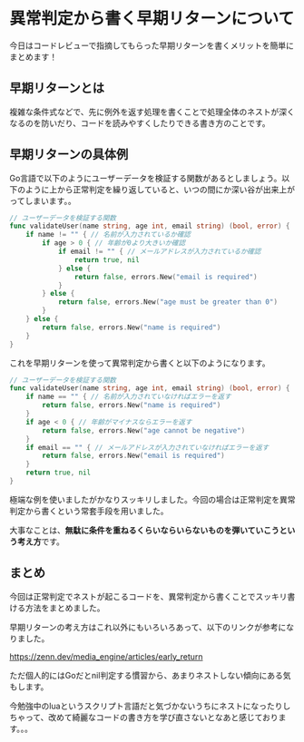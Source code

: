 # 異常判定から書く早期リターンについて

今日はコードレビューで指摘してもらった早期リターンを書くメリットを簡単にまとめます！

## 早期リターンとは

複雑な条件式などで、先に例外を返す処理を書くことで処理全体のネストが深くなるのを防いだり、コードを読みやすくしたりできる書き方のことです。

## 早期リターンの具体例

Go言語で以下のようにユーザーデータを検証する関数があるとしましょう。以下のように上から正常判定を繰り返していると、いつの間にか深い谷が出来上がってしまいます。。

```go
// ユーザーデータを検証する関数
func validateUser(name string, age int, email string) (bool, error) {
    if name != "" { // 名前が入力されているか確認
        if age > 0 { // 年齢が0より大きいか確認
            if email != "" { // メールアドレスが入力されているか確認
                return true, nil
            } else {
                return false, errors.New("email is required")
            }
        } else {
            return false, errors.New("age must be greater than 0")
        }
    } else {
        return false, errors.New("name is required")
    }
}
```

これを早期リターンを使って異常判定から書くと以下のようになります。

```go
// ユーザーデータを検証する関数
func validateUser(name string, age int, email string) (bool, error) {
    if name == "" { // 名前が入力されていなければエラーを返す
        return false, errors.New("name is required")
    }
    if age < 0 { // 年齢がマイナスならエラーを返す
        return false, errors.New("age cannot be negative")
    }
    if email == "" { // メールアドレスが入力されていなければエラーを返す
        return false, errors.New("email is required")
    }
    return true, nil
}
```

極端な例を使いましたがかなりスッキリしました。今回の場合は正常判定を異常判定から書くという常套手段を用いました。

大事なことは、**無駄に条件を重ねるくらいならいらないものを弾いていこうという考え方**です。

## まとめ

今回は正常判定でネストが起こるコードを、異常判定から書くことでスッキリ書ける方法をまとめました。

早期リターンの考え方はこれ以外にもいろいろあって、以下のリンクが参考になりました。

https://zenn.dev/media_engine/articles/early_return

ただ個人的にはGoだとnil判定する慣習から、あまりネストしない傾向にある気もします。

今勉強中のluaというスクリプト言語だと気づかないうちにネストになったりしちゃって、改めて綺麗なコードの書き方を学び直さないとなあと感じております。。。